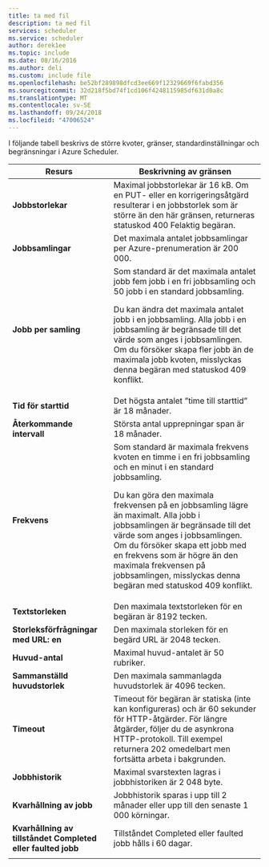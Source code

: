 ```yaml
---
title: ta med fil
description: ta med fil
services: scheduler
ms.service: scheduler
author: derek1ee
ms.topic: include
ms.date: 08/16/2016
ms.author: deli
ms.custom: include file
ms.openlocfilehash: be52bf289898dfcd3ee669f12329669f6fabd356
ms.sourcegitcommit: 32d218f5bd74f1cd106f4248115985df631d0a8c
ms.translationtype: MT
ms.contentlocale: sv-SE
ms.lasthandoff: 09/24/2018
ms.locfileid: "47006524"
---
```

I följande tabell beskrivs de större kvoter, gränser, standardinställningar och begränsningar i Azure Scheduler.

| Resurs | Beskrivning av gränsen |
| -------- | ----------------- |
| **Jobbstorlekar** | Maximal jobbstorlekar är 16 kB. Om en PUT- eller en korrigeringsåtgärd resulterar i en jobbstorlek som är större än den här gränsen, returneras statuskod 400 Felaktig begäran. | 
| **Jobbsamlingar** | Det maximala antalet jobbsamlingar per Azure-prenumeration är 200 000. | 
| **Jobb per samling** | Som standard är det maximala antalet jobb fem jobb i en fri jobbsamling och 50 jobb i en standard jobbsamling. <p>Du kan ändra det maximala antalet jobb i en jobbsamling. Alla jobb i en jobbsamling är begränsade till det värde som anges i jobbsamlingen. Om du försöker skapa fler jobb än de maximala jobb kvoten, misslyckas denna begäran med statuskod 409 konflikt. | 
| **Tid för starttid** | Det högsta antalet ”time till starttid” är 18 månader. |
| **Återkommande intervall** | Största antal upprepningar span är 18 månader. | 
| **Frekvens** | Som standard är maximala frekvens kvoten en timme i en fri jobbsamling och en minut i en standard jobbsamling. <p>Du kan göra den maximala frekvensen på en jobbsamling lägre än maximalt. Alla jobb i jobbsamlingen är begränsade till det värde som anges i jobbsamlingen. Om du försöker skapa ett jobb med en frekvens som är högre än den maximala frekvensen på jobbsamlingen, misslyckas denna begäran med statuskod 409 konflikt. | 
| **Textstorleken** | Den maximala textstorleken för en begäran är 8192 tecken. |
| **Storleksförfrågningar med URL: en** | Den maximala storleken för en begärd URL är 2048 tecken. |
| **Huvud-antal** | Maximal huvud-antalet är 50 rubriker. | 
| **Sammanställd huvudstorlek** | Den maximala sammanlagda huvudstorlek är 4096 tecken. |
| **Timeout** | Timeout för begäran är statiska (inte kan konfigureras) och är 60 sekunder för HTTP-åtgärder. För längre åtgärder, följer du de asynkrona HTTP-protokoll. Till exempel returnera 202 omedelbart men fortsätta arbeta i bakgrunden. | 
| **Jobbhistorik** | Maximal svarstexten lagras i jobbhistoriken är 2 048 byte. |
| **Kvarhållning av jobb** | Jobbhistorik sparas i upp till 2 månader eller upp till den senaste 1 000 körningar. | 
| **Kvarhållning av tillståndet Completed eller faulted jobb** | Tillståndet Completed eller faulted jobb hålls i 60 dagar. |
||| 


